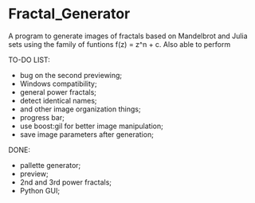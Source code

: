 # Fractal_Generator
A program to generate images of fractals based on Mandelbrot and Julia sets using the family of funtions f(z) = z^n + c. Also able to perform

TO-DO LIST:
- bug on the second previewing;
- Windows compatibility;
- general power fractals;
- detect identical names;
- and other image organization things;
- progress bar;
- use boost:gil for better image manipulation;
- save image parameters after generation;

DONE:
- pallette generator;
- preview;
- 2nd and 3rd power fractals;
- Python GUI;
